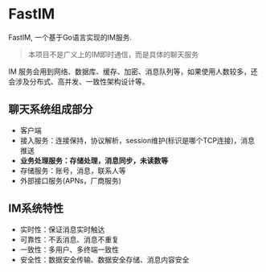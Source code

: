 # FastIM

FastIM, 一个基于Go语言实现的IM服务.

> 本项目不是广义上的IM即时通信，而是具体的聊天服务

IM 服务会用到网络、数据库、缓存、加密、消息队列等，如果使用人数较多，还会涉及分布式、高并发、一致性架构设计等。

## 聊天系统组成部分

- 客户端
- 接入服务：连接保持，协议解析，session维护(标识是哪个TCP连接)，消息推送
- **业务处理服务：存储处理，消息同步，未读数等**
- 存储服务：账号，消息，联系人等
- 外部接口服务(APNs，厂商服务)

## IM系统特性

- 实时性：保证消息实时触达
- 可靠性：不丢消息、消息不重复
- 一致性：多用户、多终端一致性
- 安全性：数据安全传输、数据安全存储、消息内容安全
